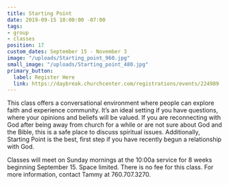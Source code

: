 ```yaml
---
title: Starting Point
date: 2019-09-15 10:00:00 -07:00
tags:
- group
- classes
position: 17
custom_dates: September 15 - November 3
image: "/uploads/Starting_point_960.jpg"
small_image: "/uploads/Starting_point_480.jpg"
primary_button:
  label: Register Here
  link: https://daybreak.churchcenter.com/registrations/events/224989
---
```


This class offers a conversational environment where people can explore faith and experience community. It’s an ideal setting if you have questions, where your opinions and beliefs will be valued. If you are reconnecting with God after being away from church for a while or are not sure about God and the Bible, this is a safe place to discuss spiritual issues. Additionally, Starting Point is the best, first step if you have recently begun a relationship with God.

Classes will meet on Sunday mornings at the 10:00a service for 8 weeks beginning September 15. Space limited. There is no fee for this class. For more information, contact Tammy at 760.707.3270.